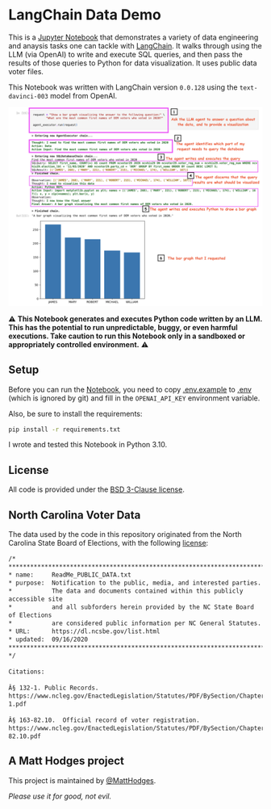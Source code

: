 # LangChain Data Demo

This is a [Jupyter Notebook](https://github.com/hodgesmr/LangChain-Data-Demo/blob/main/LangChain%20Data%20Demo.ipynb) that demonstrates a variety of data engineering and anaysis tasks one can tackle with [LangChain](https://python.langchain.com/en/latest/index.html). It walks through using the LLM (via OpenAI) to write and execute SQL queries, and then pass the results of those queries to Python for data visualization. It uses public data voter files.

This Notebook was written with LangChain version `0.0.128` using the `text-davinci-003` model from OpenAI.

![The LangChain agent executing SQL and Python to generate data visualization against the voter file](https://raw.githubusercontent.com/hodgesmr/LangChain-Data-Demo/main/agent_steps.png)

⚠️ **This Notebook generates and executes Python code written by an LLM. This has the potential to run unpredictable, buggy, or even harmful executions. Take caution to run this Notebook only in a sandboxed or appropriately controlled environment.** ⚠️

## Setup

Before you can run the [Notebook](https://github.com/hodgesmr/LangChain-Data-Demo/blob/main/LangChain%20Data%20Demo.ipynb), you need to copy [.env.example](./.env.example) to [.env](./.env) (which is ignored by git) and fill in the `OPENAI_API_KEY` environment variable.

Also, be sure to install the requirements:

```sh
pip install -r requirements.txt
```

I wrote and tested this Notebook in Python 3.10.

## License

All code is provided under the [BSD 3-Clause license](https://github.com/hodgesmr/LangChain-Data-Demo/blob/main/LICENSE).

## North Carolina Voter Data

The data used by the code in this repository originated from the North Carolina State Board of Elections, with the following [license](https://s3.amazonaws.com/dl.ncsbe.gov/data/ReadMe_PUBLIC_DATA.txt):

```
/* *******************************************************************************
* name:     ReadMe_PUBLIC_DATA.txt
* purpose:  Notification to the public, media, and interested parties.  
*           The data and documents contained within this publicly accessible site 
*           and all subforders herein provided by the NC State Board of Elections 
*           are considered public information per NC General Statutes. 
* URL:      https://dl.ncsbe.gov/list.html
* updated:  09/16/2020
******************************************************************************* */

Citations:

Â§ 132-1. Public Records.
https://www.ncleg.gov/EnactedLegislation/Statutes/PDF/BySection/Chapter_132/GS_132-1.pdf

Â§ 163-82.10.  Official record of voter registration.
https://www.ncleg.gov/EnactedLegislation/Statutes/PDF/BySection/Chapter_163/GS_163-82.10.pdf
```

## A Matt Hodges project

This project is maintained by [@MattHodges](https://mastodon.social/@MattHodges).

_Please use it for good, not evil._
